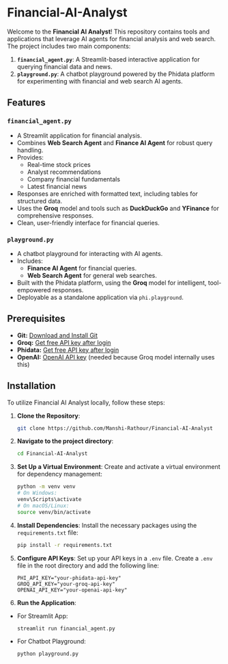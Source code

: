 # Financial-AI-Analyst

Welcome to the **Financial AI Analyst**! This repository contains tools and applications that leverage AI agents for financial analysis and web search. The project includes two main components:

1. **`financial_agent.py`**: A Streamlit-based interactive application for querying financial data and news.
2. **`playground.py`**: A chatbot playground powered by the Phidata platform for experimenting with financial and web search AI agents.

## Features

### `financial_agent.py`
- A Streamlit application for financial analysis.
- Combines **Web Search Agent** and **Finance AI Agent** for robust query handling.
- Provides:
  - Real-time stock prices
  - Analyst recommendations
  - Company financial fundamentals
  - Latest financial news
- Responses are enriched with formatted text, including tables for structured data.
- Uses the **Groq** model and tools such as **DuckDuckGo** and **YFinance** for comprehensive responses.
- Clean, user-friendly interface for financial queries.

### `playground.py`
- A chatbot playground for interacting with AI agents.
- Includes:
  - **Finance AI Agent** for financial queries.
  - **Web Search Agent** for general web searches.
- Built with the Phidata platform, using the **Groq** model for intelligent, tool-empowered responses.
- Deployable as a standalone application via `phi.playground`.


## Prerequisites
- **Git:** <a href="https://git-scm.com/" target="_blank">Download and Install Git</a>
- **Groq:** <a href="https://groq.com/" target="_blank">Get free API key after login</a>
- **Phidata:** <a href="https://www.phidata.com/" target="_blank">Get free API key after login</a>
- **OpenAI:** <a href="https://openai.com/" target="_blank">OpenAI API key</a> (needed because Groq model internally uses this)

## Installation
To utilize Financial AI Analyst locally, follow these steps:

1. **Clone the Repository**:
   ```bash
   git clone https://github.com/Manshi-Rathour/Financial-AI-Analyst
   ```
   
2. **Navigate to the project directory**:
   ```bash
   cd Financial-AI-Analyst
   ```
   
3. **Set Up a Virtual Environment**:
   Create and activate a virtual environment for dependency management:
   ```bash
   python -m venv venv
   # On Windows:
   venv\Scripts\activate
   # On macOS/Linux:
   source venv/bin/activate
   ```

4. **Install Dependencies**:
   Install the necessary packages using the `requirements.txt` file:
   ```bash
   pip install -r requirements.txt
   ```

5. **Configure API Keys**:
   Set up your API keys in a `.env` file. Create a `.env` file in the root directory and add the following line:
   ```env
   PHI_API_KEY="your-phidata-api-key"
   GROQ_API_KEY="your-groq-api-key"
   OPENAI_API_KEY="your-openai-api-key"
   ```

6. **Run the Application**:
- For Streamlit App:
   ```bash
   streamlit run financial_agent.py
   ```
- For Chatbot Playground:
   ```bash
   python playground.py
   ```
